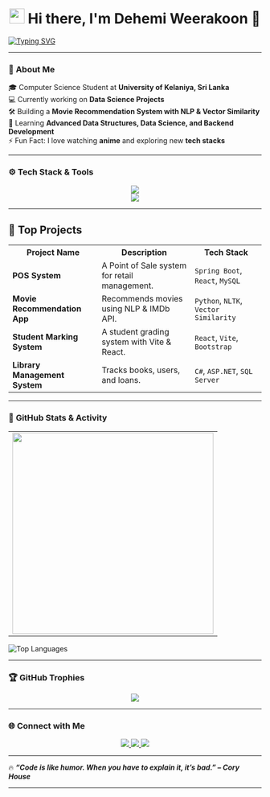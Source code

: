 <!-- Animated Header -->
<h1 align="center">
  <img src="https://media.giphy.com/media/hvRJCLFzcasrR4ia7z/giphy.gif" width="30"/> 
  Hi there, I'm Dehemi Weerakoon 👋  
</h1>

<!-- Typing Effect -->
[![Typing SVG](https://readme-typing-svg.herokuapp.com?font=Fira+Code&size=22&duration=4000&pause=500&color=36BCF7&center=true&vCenter=true&width=800&lines=Software+Engineer+%7C+Java+Developer;Machine+Learning+Enthusiast;Backend+Developer+%7C+Spring+Boot;Lifelong+Learner+%7C+Open+Source+Contributor)](https://git.io/typing-svg)

---

### 🌟 **About Me**
🎓 Computer Science Student at **University of Kelaniya, Sri Lanka**  
💻 Currently working on **Data Science Projects**  
🛠️ Building a **Movie Recommendation System with NLP & Vector Similarity**  
🌱 Learning **Advanced Data Structures, Data Science, and Backend Development**  
⚡ Fun Fact: I love watching **anime** and exploring new **tech stacks**  

---

### ⚙️ **Tech Stack & Tools**
<p align="center">
  <img src="https://skillicons.dev/icons?i=java,spring,react,python,mysql,django,c,hibernate,mongo,dotnet" />
  <br/>
   <img src="https://skillicons.dev/icons?i=docker,git,postman,kubernetes,go,typescript" />
</p>  

---

## 🚀 Top Projects  

<table>
  <tr>
    <th>Project Name</th>
    <th>Description</th>
    <th>Tech Stack</th>
  </tr>
  <tr>
    <td><b>POS System</b></td>
    <td>A Point of Sale system for retail management.</td>
    <td><code>Spring Boot</code>, <code>React</code>, <code>MySQL</code></td>
  </tr>
  <tr>
    <td><b>Movie Recommendation App</b></td>
    <td>Recommends movies using NLP & IMDb API.</td>
    <td><code>Python</code>, <code>NLTK</code>, <code>Vector Similarity</code></td>
  </tr>
  <tr>
    <td><b>Student Marking System</b></td>
    <td>A student grading system with Vite & React.</td>
    <td><code>React</code>, <code>Vite</code>, <code>Bootstrap</code></td>
  </tr>
  <tr>
    <td><b>Library Management System</b></td>
    <td>Tracks books, users, and loans.</td>
    <td><code>C#</code>, <code>ASP.NET</code>, <code>SQL Server</code></td>
  </tr>
</table>


---


### 🚀 **GitHub Stats & Activity**  

<table>
  <tr>
    <td>
      <img src="https://github-readme-stats.vercel.app/api?username=dehemiweerakoon&show_icons=true&theme=radical" width="400"/>
    </td>
  </tr>
</table>

![Top Languages](https://github-readme-stats.vercel.app/api/top-langs/?username=dehemiweerakoon&layout=compact&theme=radical)

---

### 🏆 **GitHub Trophies**
<p align="center">
  <img src="https://github-profile-trophy.vercel.app/?username=dehemiweerakoon&theme=radical&no-frame=false&margin-w=10" />
</p>


---
### 🌐 **Connect with Me**
<p align="center">
  <a href="https://www.linkedin.com/in/dehemi-w-80a191246/">
    <img src="https://img.shields.io/badge/LinkedIn-blue?style=for-the-badge&logo=linkedin"/>
  </a>
  <a href="https://github.com/dehemiweerakoon">
    <img src="https://img.shields.io/badge/GitHub-black?style=for-the-badge&logo=github"/>
  </a>
  <a href="mailto:dehemiweerakoon@gmail.com">
    <img src="https://img.shields.io/badge/Email-red?style=for-the-badge&logo=gmail"/>
  </a>
</p>

---

🔥 **_“Code is like humor. When you have to explain it, it’s bad.” – Cory House_**  

---
